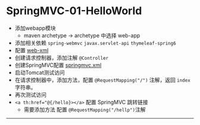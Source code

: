 # SpringMVC-01-HelloWorld
* 添加webapp模块
  * maven archetype → archetype 中选择 web-app
* 添加相关依赖 `spring-webmvc` `javax.servlet-api` `thymeleaf-spring6`
* 配置 [web-xml](https://github.com/103style/SpringDemos/blob/master/SpringMVCDemo/SpringMVCDemo/springmvc-01-helloworld/src/main/webapp/WEB-INF/web.xml)
* 创建请求控制器，添加注解 `@Controller`
* 创建SpringMVC配置 [springmvc.xml](https://github.com/103style/SpringDemos/blob/master/SpringMVCDemo/SpringMVCDemo/springmvc-01-helloworld/src/main/resources/springmvc.xml) 
* 启动Tomcat测试访问
* 在请求控制器中，添加方法，配置 `@RequestMapping("/")` 注解，返回 `index` 字符串。
* 再次测试访问
* `<a th:href="@{/hello}></a>` 配置 SpringMVC 跳转链接
  * 需要添加方法 配置 `@RequestMapping("/hellp")`注解

---

